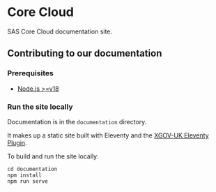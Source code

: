 # Core Cloud
SAS Core Cloud documentation site.


## Contributing to our documentation

### Prerequisites

* [Node.js >=v18](https://nodejs.org/en/download)

### Run the site locally

Documentation is in the `documentation` directory.

It makes up a static site built with Eleventy and the [XGOV-UK Eleventy Plugin](https://x-govuk.github.io/govuk-eleventy-plugin/).

To build and run the site locally:

```
cd documentation
npm install
npm run serve
```
